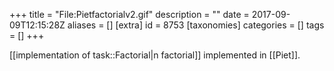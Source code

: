 +++
title = "File:Pietfactorialv2.gif"
description = ""
date = 2017-09-09T12:15:28Z
aliases = []
[extra]
id = 8753
[taxonomies]
categories = []
tags = []
+++

[[implementation of task::Factorial|n factorial]] implemented in [[Piet]].
